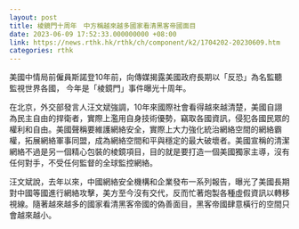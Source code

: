 ```yaml
---
layout: post
title: 棱鏡門十周年　中方稱越來越多國家看清黑客帝國面目
date: 2023-06-09 17:52:33.000000000 +08:00
link: https://news.rthk.hk/rthk/ch/component/k2/1704202-20230609.htm
categories: rthk
---
```


美國中情局前僱員斯諾登10年前，向傳媒揭露美國政府長期以「反恐」為名監聽監視世界各國， 今年是「棱鏡門」事件曝光十周年。

在北京，外交部發言人汪文斌強調，10年來國際社會看得越來越清楚，美國自詡為民主自由的捍衛者，實際上濫用自身技術優勢，竊取各國資訊，侵犯各國民眾的權利和自由。美國聲稱要維護網絡安全，實際上大力強化統治網絡空間的網絡霸權，拓展網絡軍事同盟，成為網絡空間和平與穩定的最大破壞者。美國宣稱的清潔網絡不過是另一個精心包裝的棱鏡項目，目的就是要打造一個美國獨家主導，沒有任何對手，不受任何監督的全球監控網絡。

汪文斌說，去年以來，中國網絡安全機構和企業發布一系列報告，曝光了美國長期對中國等國進行網絡攻擊，美方至今沒有交代，反而忙著炮製各種虛假資訊以轉移視線。隨著越來越多的國家看清黑客帝國的偽善面目，黑客帝國肆意橫行的空間只會越來越小。
